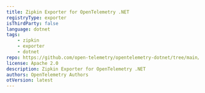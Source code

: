 ```yaml
---
title: Zipkin Exporter for OpenTelemetry .NET
registryType: exporter
isThirdParty: false
language: dotnet
tags:
    - zipkin
    - exporter
    - dotnet
repo: https://github.com/open-telemetry/opentelemetry-dotnet/tree/main/src/OpenTelemetry.Exporter.Zipkin
license: Apache 2.0
description: Zipkin Exporter for OpenTelemetry .NET
authors: OpenTelemetry Authors
otVersion: latest
---
```

